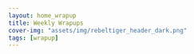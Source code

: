 ```yaml
---
layout: home_wrapup
title: Weekly Wrapups
cover-img: "assets/img/rebeltiger_header_dark.png"
tags: [wrapup]
---
```


